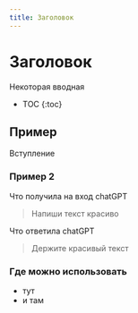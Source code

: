 ```yaml
---
title: Заголовок
---
```

# Заголовок

Некоторая вводная

* TOC
{:toc}

## Пример

Вступление

### **Пример 2**

Что получила на вход chatGPT

> Напиши текст красиво

Что ответила chatGPT

> Держите красивый текст

### **Где можно использовать**

- тут
- и там